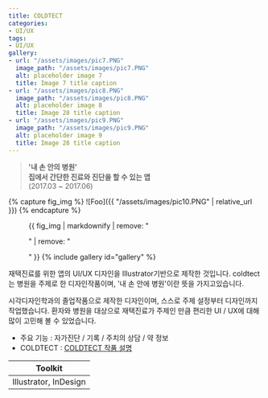```yaml
---
title: COLDTECT
categories:
- UI/UX
tags:
- UI/UX
gallery:
- url: "/assets/images/pic7.PNG"
  image_path: "/assets/images/pic7.PNG"
  alt: placeholder image 7
  title: Image 7 title caption
- url: "/assets/images/pic8.PNG"
  image_path: "/assets/images/pic8.PNG"
  alt: placeholder image 8
  title: Image 28 title caption
- url: "/assets/images/pic9.PNG"
  image_path: "/assets/images/pic9.PNG"
  alt: placeholder image 9
  title: Image 28 title caption
---
```


><b>'내 손 안의 병원' <br>
> 집에서 간단한 진료와 진단을 할 수 있는 앱</b><br>(2017.03 ~ 2017.06)


{% capture fig_img %}
![Foo]({{ "/assets/images/pic10.PNG" | relative_url }})
{% endcapture %}

<figure>
  {{ fig_img | markdownify | remove: "<p>" | remove: "</p>" }}
{% include gallery id="gallery" %}
</figure>
재택진료를 위한 앱의 UI/UX 디자인을 Illustrator기반으로 제작한 것입니다. 
coldtect는 병원을 주제로 한 디자인작품이며, '내 손 안에 병원'이란 뜻을 가지고있습니다. 

시각디자인학과의 졸업작품으로 제작한 디자인이며, 스스로 주제 설정부터 디자인까지 작업했습니다.
환자와 병원을 대상으로 재택진료가 주제인 만큼
편리한 UI / UX에 대해 많이 고민해 볼 수 있었습니다.
* 주요 기능 : 자가진단 / 기록 / 주치의 상담 / 약 정보
* COLDTECT :	[COLDTECT 작품 설명](https://drive.google.com/file/d/1-dLKZULvqPCDOwgEGFJnBxyghgJQ3G4q/view?usp=sharing)																																				

| Toolkit   |  
| -------- | 
|Illustrator, InDesign|
